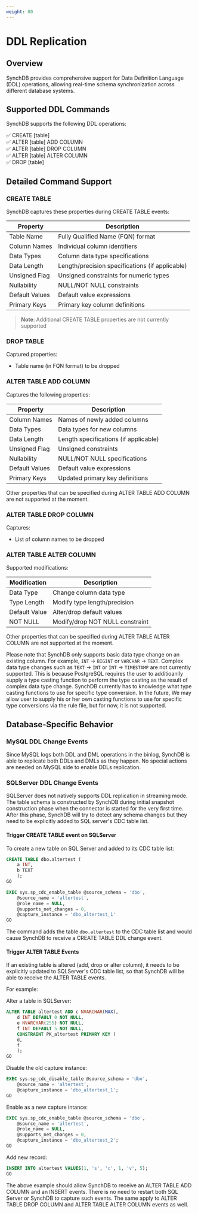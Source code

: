 ```yaml
---
weight: 80
---
```

# DDL Replication

## Overview
SynchDB provides comprehensive support for Data Definition Language (DDL) operations, allowing real-time schema synchronization across different database systems.

## Supported DDL Commands
SynchDB supports the following DDL operations:

✅ CREATE [table]  
✅ ALTER [table] ADD COLUMN  
✅ ALTER [table] DROP COLUMN  
✅ ALTER [table] ALTER COLUMN  
✅ DROP [table]  

## Detailed Command Support
### CREATE TABLE
SynchDB captures these properties during CREATE TABLE events:

| Property | Description |
|----------|-------------|
| Table Name | Fully Qualified Name (FQN) format |
| Column Names | Individual column identifiers |
| Data Types | Column data type specifications |
| Data Length | Length/precision specifications (if applicable) |
| Unsigned Flag | Unsigned constraints for numeric types |
| Nullability | NULL/NOT NULL constraints |
| Default Values | Default value expressions |
| Primary Keys | Primary key column definitions |

> **Note**: Additional CREATE TABLE properties are not currently supported

### DROP TABLE
Captured properties:
- Table name (in FQN format) to be dropped

### ALTER TABLE ADD COLUMN
Captures the following properties:

| Property | Description |
|----------|-------------|
| Column Names | Names of newly added columns |
| Data Types | Data types for new columns |
| Data Length | Length specifications (if applicable) |
| Unsigned Flag | Unsigned constraints |
| Nullability | NULL/NOT NULL specifications |
| Default Values | Default value expressions |
| Primary Keys | Updated primary key definitions |

Other properties that can be specified during ALTER TABLE ADD COLUMN  are not supported at the moment.

### ALTER TABLE DROP COLUMN
Captures:
- List of column names to be dropped

### ALTER TABLE ALTER COLUMN
Supported modifications:

| Modification | Description |
|--------------|-------------|
| Data Type | Change column data type |
| Type Length | Modify type length/precision |
| Default Value | Alter/drop default values |
| NOT NULL | Modify/drop NOT NULL constraint |

Other properties that can be specified during ALTER TABLE ALTER COLUMN  are not supported at the moment.

Please note that SynchDB only supports basic data type change on an existing column. For example, `INT` → `BIGINT` or `VARCHAR` → `TEXT`. Complex data type changes such as  `TEXT` → `INT` or `INT` → `TIMESTAMP` are not currently supported. This is because PostgreSQL requires the user to additioanlly supply a type casting function to perform the type casting as the result of complex data type change. SynchDB currently has to knowledge what type casting functions to use for specific type conversion. In the future, We may allow user to supply his or her own casting functions to use for specific type conversions via the rule file, but for now, it is not supported.

## Database-Specific Behavior
### MySQL DDL Change Events
Since MySQL logs both DDL and DML operations in the binlog, SynchDB is able to replicate both DDLs and DMLs as they happen. No special actions are needed on MySQL side to enable DDLs replication.

### SQLServer DDL Change Events 
SQLServer does not natively supports DDL replication in streaming mode. The table schema is constructed by SynchDB during initial snapshot construction phase when the connector is started for the very first time. After this phase, SynchDB will try to detect any schema changes but they need to be explicitly added to SQL server's CDC table list.

#### Trigger CREATE TABLE event on SQLServer
To create a new table on SQL Server and added to its CDC table list:
```sql
CREATE TABLE dbo.altertest (
	a INT,
	b TEXT
	);
GO

EXEC sys.sp_cdc_enable_table @source_schema = 'dbo',
	@source_name = 'altertest',
	@role_name = NULL,
	@supports_net_changes = 0,
	@capture_instance = 'dbo_altertest_1'
GO
```

The command adds the table `dbo.altertest` to the CDC table list and would cause SynchDB to receive a CREATE TABLE DDL change event.

#### Trigger ALTER TABLE Events
If an existing table is altered (add, drop or alter column), it needs to be explicitly updated to SQLServer's CDC table list, so that SynchDB will be able to receive the ALTER TABLE events.

For example:

Alter a table in SQLServer:
```sql
ALTER TABLE altertest ADD c NVARCHAR(MAX),
	d INT DEFAULT 0 NOT NULL,
	e NVARCHAR(255) NOT NULL,
	f INT DEFAULT 5 NOT NULL,
	CONSTRAINT PK_altertest PRIMARY KEY (
	d,
	f
	);
GO
```

Disable the old capture instance:
```sql
EXEC sys.sp_cdc_disable_table @source_schema = 'dbo',
	@source_name = 'altertest',
	@capture_instance = 'dbo_altertest_1';
GO
```

Enable as a new capture intance:
```sql
EXEC sys.sp_cdc_enable_table @source_schema = 'dbo',
	@source_name = 'altertest',
	@role_name = NULL,
	@supports_net_changes = 0,
	@capture_instance = 'dbo_altertest_2';
GO
```

Add new record:
```sql
INSERT INTO altertest VALUES(1, 's', 'c', 1, 'v', 5);
GO
```

The above example should allow SynchDB to receive an ALTER TABLE ADD COLUMN and an INSERT events. There is no need to restart both SQL Server or SynchDB to capture such events. The same apply to ALTER TABLE DROP COLUMN and ALTER TABLE ALTER COLUMN events as well.



